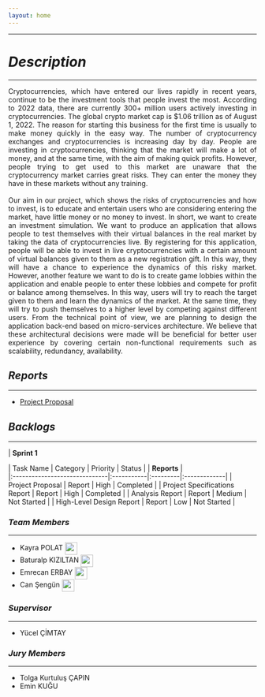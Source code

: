```yaml
---
layout: home
---
```


* * *

# *Description*

* * *
<div style="text-align: justify"> Cryptocurrencies, which have entered our lives rapidly in recent years, continue to be the investment tools that people invest the most. According to 2022 data, there are currently 300+ million users actively investing in cryptocurrencies.  The global crypto market cap is $1.06 trillion as of August 1, 2022. The reason for starting this business for the first time is usually to make money quickly in the easy way. The number of cryptocurrency exchanges and cryptocurrencies is increasing day by day. People are investing in cryptocurrencies, thinking that the market will make a lot of money, and at the same time, with the aim of making quick profits. However, people trying to get used to this market are unaware that the cryptocurrency market carries great risks. They can enter the money they have in these markets without any training.
<br />
<br />
Our aim in our project, which shows the risks of cryptocurrencies and how to invest, is to educate and entertain users who are considering entering the market, have little money or no money to invest. In short, we want to create an investment simulation. We want to produce an application that allows people to test themselves with their virtual balances in the real market by taking the data of cryptocurrencies live. By registering for this application, people will be able to invest in live cryptocurrencies with a certain amount of virtual balances given to them as a new registration gift. In this way, they will have a chance to experience the dynamics of this risky market. However, another feature we want to do is to create game lobbies within the application and enable people to enter these lobbies and compete for profit or balance among themselves. In this way, users will try to reach the target given to them and learn the dynamics of the market. At the same time, they will try to push themselves to a higher level by competing against different users. From the technical point of view, we are planning to design the application back-end based on micro-services architecture. We believe that these architectural decisions were made will be beneficial for better user experience by covering certain non-functional requirements such as scalability, redundancy, availability.
</div>


## *Reports*

* * *
 - [Project Proposal](./reports/Project-Proposal.pdf)


## *Backlogs*

* * *
| **Sprint 1**

| Task Name                     | Category   | Priority | Status       |
| **Reports**                                                          |    
|:------------------------------|:-----------|:---------|:-------------|
| Project Proposal              | Report     | High     | Completed    |
| Project Specifications Report | Report     | High     | Completed    |
| Analysis Report               | Report     | Medium   | Not Started  |
| High-Level Design Report      | Report     | Low      | Not Started  |


### *Team Members*

* * *

 - Kayra POLAT 
    <a href = "https://www.linkedin.com/in/kayrapolat/"><img src="https://user-images.githubusercontent.com/75734949/161145027-58268e73-0a09-4d47-b265-2dce528a63b1.png"      align="center" width = "25" height ="25"></a>
    <a href = "https://github.com/kayra-polat"><img src="https://user-images.githubusercontent.com/75734949/194428657-4279331c-5932-410b-aa61-4796d0acc9e6.png"      align="center" width = "15" height ="15"></a>
 - Baturalp KIZILTAN 
   <a href = "https://www.linkedin.com/in/baturalpk/"><img src="https://user-images.githubusercontent.com/75734949/161145027-58268e73-0a09-4d47-b265-2dce528a63b1.png"  align="center" width = "25" height ="25"></a>
   <a href = "https://github.com/baturalpk"><img src="https://user-images.githubusercontent.com/75734949/194429066-a6ba3b4b-e4e2-4b0b-9f03-0796dc79956c.png"      align="center" width = "15" height ="15"></a>
 - Emrecan ERBAY 
   <a href = "https://www.linkedin.com/in/emrecan-erbay-61336111a/"><img src="https://user-images.githubusercontent.com/75734949/161145027-58268e73-0a09-4d47-b265-2dce528a63b1.png"      align="center" width = "25" height ="25"></a>
   <a href = "https://github.com/emrerbay"><img src="https://user-images.githubusercontent.com/75734949/194429066-a6ba3b4b-e4e2-4b0b-9f03-0796dc79956c.png"      align="center" width = "15" height ="15"></a>
 - Can Şengün
   <a href = "https://www.linkedin.com/in/can-%C5%9Feng%C3%BCn-35787423a/"><img src="https://user-images.githubusercontent.com/75734949/161145027-58268e73-0a09-4d47-b265-2dce528a63b1.png"      align="center" width = "25" height ="25"></a>


### *Supervisor*

* * *
* Yücel ÇİMTAY


### *Jury Members*

* * *
* Tolga Kurtuluş ÇAPIN
* Emin KUĞU

